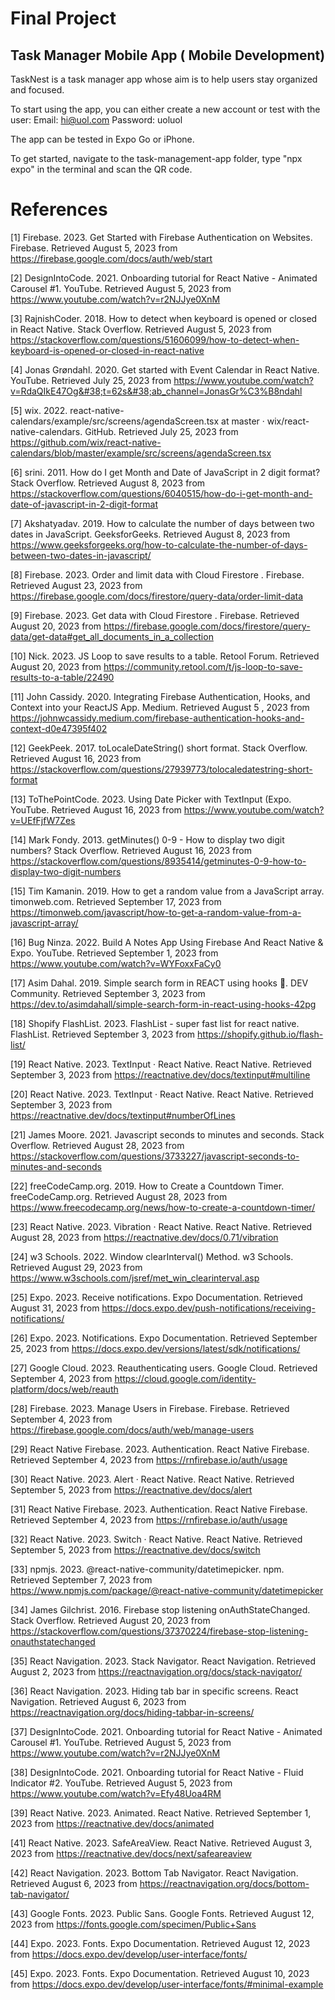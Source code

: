 # Final Project

## Task Manager Mobile App ( Mobile Development)

TaskNest is a task manager app whose aim is to help users stay organized and focused.

To start using the app, you can either create a new account or test with the user: Email: hi@uol.com Password: uoluol

The app can be tested in Expo Go or iPhone.

To get started, navigate to the task-management-app folder, type "npx expo" in the terminal and scan the QR code.

# References

[1] Firebase. 2023. Get Started with Firebase Authentication on Websites. Firebase. Retrieved August 5, 2023 from https://firebase.google.com/docs/auth/web/start

[2] DesignIntoCode. 2021. Onboarding tutorial for React Native - Animated Carousel #1. YouTube. Retrieved August 5, 2023 from https://www.youtube.com/watch?v=r2NJJye0XnM

[3] RajnishCoder. 2018. How to detect when keyboard is opened or closed in React Native. Stack Overflow. Retrieved August 5, 2023 from https://stackoverflow.com/questions/51606099/how-to-detect-when-keyboard-is-opened-or-closed-in-react-native

[4] Jonas Grøndahl. 2020. Get started with Event Calendar in React Native. YouTube. Retrieved July 25, 2023 from https://www.youtube.com/watch?v=RdaQIkE47Og&#38;t=62s&#38;ab_channel=JonasGr%C3%B8ndahl

[5] wix. 2022. react-native-calendars/example/src/screens/agendaScreen.tsx at master · wix/react-native-calendars. GitHub. Retrieved July 25, 2023 from https://github.com/wix/react-native-calendars/blob/master/example/src/screens/agendaScreen.tsx

[6] srini. 2011. How do I get Month and Date of JavaScript in 2 digit format? Stack Overflow. Retrieved August 8, 2023 from https://stackoverflow.com/questions/6040515/how-do-i-get-month-and-date-of-javascript-in-2-digit-format

[7] Akshatyadav. 2019. How to calculate the number of days between two dates in JavaScript. GeeksforGeeks. Retrieved August 8, 2023 from https://www.geeksforgeeks.org/how-to-calculate-the-number-of-days-between-two-dates-in-javascript/

[8] Firebase. 2023. Order and limit data with Cloud Firestore . Firebase. Retrieved August 23, 2023 from https://firebase.google.com/docs/firestore/query-data/order-limit-data

[9] Firebase. 2023. Get data with Cloud Firestore . Firebase. Retrieved August 20, 2023 from https://firebase.google.com/docs/firestore/query-data/get-data#get_all_documents_in_a_collection

[10] Nick. 2023. JS Loop to save results to a table. Retool Forum. Retrieved August 20, 2023 from https://community.retool.com/t/js-loop-to-save-results-to-a-table/22490

[11] John Cassidy. 2020. Integrating Firebase Authentication, Hooks, and Context into your ReactJS App. Medium. Retrieved August 5 , 2023 from https://johnwcassidy.medium.com/firebase-authentication-hooks-and-context-d0e47395f402

[12] GeekPeek. 2017. toLocaleDateString() short format. Stack Overflow. Retrieved August 16, 2023 from https://stackoverflow.com/questions/27939773/tolocaledatestring-short-format

[13] ToThePointCode. 2023. Using Date Picker with TextInput (Expo. YouTube. Retrieved August 16, 2023 from https://www.youtube.com/watch?v=UEfFjfW7Zes

[14] Mark Fondy. 2013. getMinutes() 0-9 - How to display two digit numbers? Stack Overflow. Retrieved August 16, 2023 from https://stackoverflow.com/questions/8935414/getminutes-0-9-how-to-display-two-digit-numbers

[15] Tim Kamanin. 2019. How to get a random value from a JavaScript array. timonweb.com. Retrieved September 17, 2023 from https://timonweb.com/javascript/how-to-get-a-random-value-from-a-javascript-array/

[16] Bug Ninza. 2022. Build A Notes App Using Firebase And React Native &#38; Expo. YouTube. Retrieved September 1, 2023 from https://www.youtube.com/watch?v=WYFoxxFaCy0

[17] Asim Dahal. 2019. Simple search form in REACT using hooks 🔎. DEV Community. Retrieved September 3, 2023 from https://dev.to/asimdahall/simple-search-form-in-react-using-hooks-42pg

[18] Shopify FlashList. 2023. FlashList - super fast list for react native. FlashList. Retrieved September 3, 2023 from https://shopify.github.io/flash-list/

[19] React Native. 2023. TextInput · React Native. React Native. Retrieved September 3, 2023 from https://reactnative.dev/docs/textinput#multiline

[20] React Native. 2023. TextInput · React Native. React Native. Retrieved September 3, 2023 from https://reactnative.dev/docs/textinput#numberOfLines

[21] James Moore. 2021. Javascript seconds to minutes and seconds. Stack Overflow. Retrieved August 28, 2023 from https://stackoverflow.com/questions/3733227/javascript-seconds-to-minutes-and-seconds

[22] freeCodeCamp.org. 2019. How to Create a Countdown Timer. freeCodeCamp.org. Retrieved August 28, 2023 from https://www.freecodecamp.org/news/how-to-create-a-countdown-timer/

[23] React Native. 2023. Vibration · React Native. React Native. Retrieved August 28, 2023 from https://reactnative.dev/docs/0.71/vibration

[24] w3 Schools. 2022. Window clearInterval() Method. w3 Schools. Retrieved August 29, 2023 from https://www.w3schools.com/jsref/met_win_clearinterval.asp

[25] Expo. 2023. Receive notifications. Expo Documentation. Retrieved August 31, 2023 from https://docs.expo.dev/push-notifications/receiving-notifications/

[26] Expo. 2023. Notifications. Expo Documentation. Retrieved September 25, 2023 from https://docs.expo.dev/versions/latest/sdk/notifications/

[27] Google Cloud. 2023. Reauthenticating users. Google Cloud. Retrieved September 4, 2023 from https://cloud.google.com/identity-platform/docs/web/reauth

[28] Firebase. 2023. Manage Users in Firebase. Firebase. Retrieved September 4, 2023 from https://firebase.google.com/docs/auth/web/manage-users

[29] React Native Firebase. 2023. Authentication. React Native Firebase. Retrieved September 4, 2023 from https://rnfirebase.io/auth/usage

[30] React Native. 2023. Alert · React Native. React Native. Retrieved September 5, 2023 from https://reactnative.dev/docs/alert

[31] React Native Firebase. 2023. Authentication. React Native Firebase. Retrieved September 4, 2023 from https://rnfirebase.io/auth/usage

[32] React Native. 2023. Switch · React Native. React Native. Retrieved September 5, 2023 from https://reactnative.dev/docs/switch

[33] npmjs. 2023. @react-native-community/datetimepicker. npm. Retrieved September 7, 2023 from https://www.npmjs.com/package/@react-native-community/datetimepicker

[34] James Gilchrist. 2016. Firebase stop listening onAuthStateChanged. Stack Overflow. Retrieved August 20, 2023 from https://stackoverflow.com/questions/37370224/firebase-stop-listening-onauthstatechanged

[35] React Navigation. 2023. Stack Navigator. React Navigation. Retrieved August 2, 2023 from https://reactnavigation.org/docs/stack-navigator/

[36] React Navigation. 2023. Hiding tab bar in specific screens. React Navigation. Retrieved August 6, 2023 from https://reactnavigation.org/docs/hiding-tabbar-in-screens/

[37] DesignIntoCode. 2021. Onboarding tutorial for React Native - Animated Carousel #1. YouTube. Retrieved August 5, 2023 from https://www.youtube.com/watch?v=r2NJJye0XnM

[38] DesignIntoCode. 2021. Onboarding tutorial for React Native - Fluid Indicator #2. YouTube. Retrieved August 5, 2023 from https://www.youtube.com/watch?v=Efy48Uoa4RM

[39] React Native. 2023. Animated. React Native. Retrieved September 1, 2023 from https://reactnative.dev/docs/animated

[41] React Native. 2023. SafeAreaView. React Native. Retrieved August 3, 2023 from https://reactnative.dev/docs/next/safeareaview

[42] React Navigation. 2023. Bottom Tab Navigator. React Navigation. Retrieved August 6, 2023 from https://reactnavigation.org/docs/bottom-tab-navigator/

[43] Google Fonts. 2023. Public Sans. Google Fonts. Retrieved August 12, 2023 from https://fonts.google.com/specimen/Public+Sans

[44] Expo. 2023. Fonts. Expo Documentation. Retrieved August 12, 2023 from https://docs.expo.dev/develop/user-interface/fonts/

[45] Expo. 2023. Fonts. Expo Documentation. Retrieved August 10, 2023 from https://docs.expo.dev/develop/user-interface/fonts/#minimal-example
  

  

